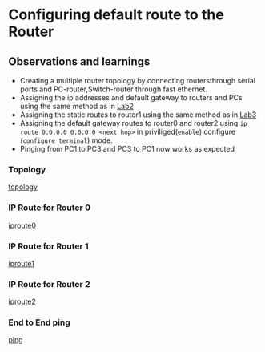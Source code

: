 # Configuring default route to the Router

## Observations and learnings

- Creating a multiple router topology by connecting routersthrough serial ports and PC-router,Switch-router through fast ethernet.
- Assigning the ip addresses and default gateway to routers and PCs using the same method as in [Lab2](../Lab2)
- Assigning the static routes to router1 using the same method as in [Lab3](../Lab3)
- Assigning the default gateway routes to router0 and router2 using `ip route 0.0.0.0 0.0.0.0 <next hop>` in priviliged(`enable`)  configure (`configure terminal`) mode.
- Pinging from PC1 to PC3 and PC3 to PC1 now works as expected

### Topology

[topology](topology.png)

### IP Route for Router 0

[iproute0](iproute0.png)

### IP Route for Router 1

[iproute1](iproute1.png)

### IP Route for Router 2

[iproute2](iproute2.png)

### End to End ping

[ping](ping.png)

